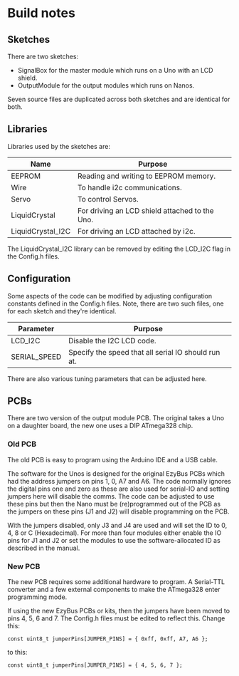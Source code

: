 # Build notes

## Sketches

There are two sketches:
* SignalBox for the master module which runs on a Uno with an LCD shield.
* OutputModule for the output modules which runs on Nanos.

Seven source files are duplicated across both sketches and are identical for both.

## Libraries

Libraries used by the sketches are:

Name              | Purpose 
----------------- | -------
EEPROM            | Reading and writing to EEPROM memory.
Wire              | To handle i2c communications. 
Servo             | To control Servos. 
LiquidCrystal     | For driving an LCD shield attached to the Uno.
LiquidCrystal_I2C | For driving an LCD attached by i2c.

The LiquidCrystal_I2C library can be removed by editing the LCD_I2C flag in the Config.h files.

## Configuration

Some aspects of the code can be modified by adjusting configuration constants defined in the Config.h files.
Note, there are two such files, one for each sketch and they're identical.

Parameter    | Purpose
------------ | -------
LCD_I2C      | Disable the I2C LCD code.
SERIAL_SPEED | Specify the speed that all serial IO should run at.

There are also various tuning parameters that can be adjusted here.

## PCBs

There are two version of the output module PCB. The original takes a Uno on a daughter board, the new one uses a DIP ATmega328 chip.

### Old PCB

The old PCB is easy to program using the Arduino IDE and a USB cable. 

The software for the Unos is designed for the original EzyBus PCBs which had the address jumpers on pins 1, 0, A7 and A6. The code normally ignores the digital pins one and zero as these are also used for serial-IO and setting jumpers here will disable the comms. The code can be adjusted to use these pins but then the Nano must be (re)programmed out of the PCB as the jumpers on these pins (J1 and J2) will disable programming on the PCB.

With the jumpers disabled, only J3 and J4 are used and will set the ID to 0, 4, 8 or C (Hexadecimal). For more than four modules either enable the IO pins for J1 and J2 or set the modules to use the software-allocated ID as described in the manual.

### New PCB

The new PCB  requires some additional hardware to program. A Serial-TTL converter and a few external components to make the ATmega328 enter programming mode.

If using the new EzyBus PCBs or kits, then the jumpers have been moved to pins 4, 5, 6 and 7. The Config.h files must be edited to reflect this.
Change this:

    const uint8_t jumperPins[JUMPER_PINS] = { 0xff, 0xff, A7, A6 };
    
to this:

    const uint8_t jumperPins[JUMPER_PINS] = { 4, 5, 6, 7 };


 
